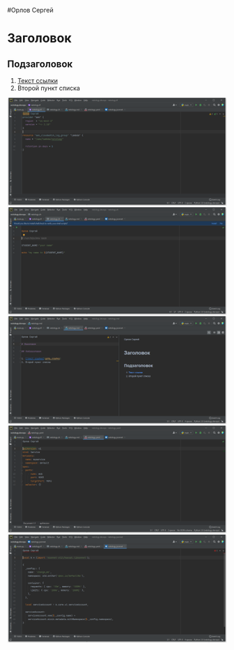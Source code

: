 #Орлов Сергей

# Заголовок

## Подзаголовок

1. [Текст ссылки](цель_ссылки)
2. Второй пункт списка

![img.png](img.png)
![img_1.png](img_1.png)
![img_2.png](img_2.png)
![img_3.png](img_3.png)
![img_4.png](img_4.png)